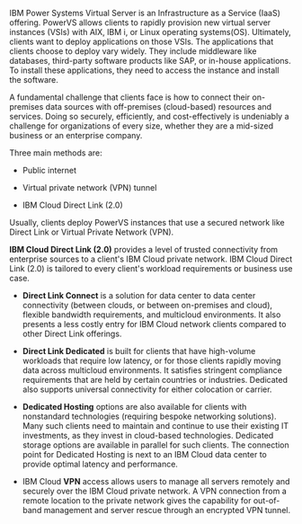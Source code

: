 IBM Power Systems Virtual Server is an Infrastructure as a Service (IaaS) offering. PowerVS allows clients to rapidly provision new virtual server instances (VSIs) with AIX, IBM i, or Linux operating systems(OS). Ultimately, clients want to deploy applications on those VSIs. The applications that clients choose to deploy vary widely. They include middleware like databases, third-party software products like SAP, or in-house applications. To install these applications, they need to access the instance and install the software.

A fundamental challenge that clients face is how to connect their on-premises data sources with off-premises (cloud-based) resources and services. Doing so securely, efficiently, and cost-effectively is undeniably a challenge for organizations of every size, whether they are a mid-sized business or an enterprise company.

Three main methods are:

- Public internet

- Virtual private network (VPN) tunnel

- IBM Cloud Direct Link (2.0)

Usually, clients deploy PowerVS instances that use a secured network like Direct Link or Virtual Private Network (VPN).

**IBM Cloud Direct Link (2.0)** provides a level of trusted connectivity from enterprise sources to a client's IBM Cloud private network. IBM Cloud Direct Link (2.0) is tailored to every client's workload requirements or business use case.

- **Direct Link Connect** is a solution for data center to data center connectivity (between clouds, or between on-premises and cloud), flexible bandwidth requirements, and multicloud environments. It also presents a less costly entry for IBM Cloud network clients compared to other Direct Link offerings.

- **Direct Link Dedicated** is built for clients that have high-volume workloads that require low latency, or for those clients rapidly moving data across multicloud environments. It satisfies stringent compliance requirements that are held by certain countries or industries. Dedicated also supports universal connectivity for either colocation or carrier.

- **Dedicated Hosting** options are also available for clients with nonstandard technologies (requiring bespoke networking solutions). Many such clients need to maintain and continue to use their existing IT investments, as they invest in cloud-based technologies. Dedicated storage options are available in parallel for such clients. The connection point for Dedicated Hosting is next to an IBM Cloud data center to provide optimal latency and performance.

- IBM Cloud **VPN** access allows users to manage all servers remotely and securely over the IBM Cloud private network. A VPN connection from a remote location to the private network gives the capability for out-of-band management and server rescue through an encrypted VPN tunnel.
